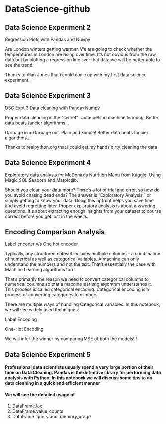 # DataScience-github

## Data Science Experiment 2
Regression Plots with Pandas and Numpy

Are London winters getting warmer. We are going to check whether the temperatures in London are rising over time. It’s not obvious from the raw data but by plotting a regression line over that data we will be better able to see the trend.

Thanks to Alan Jones that i could come up with my first data science experiment

## Data Science Experiment 3
DSC Expt 3 Data cleaning with Pandas Numpy

Proper data cleaning is the “secret” sauce behind machine learning. Better data beats fancier algorithms…

Garbage in = Garbage out. Plain and Simple! Better data beats fancier algorithms…

Thanks to realpython.org that i could get my hands dirty cleaning the data

## Data Science Experiment 4

Exploratory data analysis for McDonalds Nutrition Menu from Kaggle. Using Magic SQL Seaborn and Matplotlib.

Should you clean your data more? There’s a lot of trial and error, so how do you avoid chasing dead ends? The answer is “Exploratory Analysis.” or simply getting to know your data. Doing this upfront helps you save time and avoid regretting later. Proper exploratory analysis is about answering questions. It's about extracting enough insights from your dataset to course correct before you get lost in the weeds.

## Encoding Comparison Analysis

Label encoder v/s One hot encoder

Typically, any structured dataset includes multiple columns – a combination of numerical as well as categorical variables. A machine can only understand the numbers and not the text. That’s essentially the case with Machine Learning algorithms too.

That’s primarily the reason we need to convert categorical columns to numerical columns so that a machine learning algorithm understands it. This process is called categorical encoding. Categorical encoding is a process of converting categories to numbers.

There are multiple ways of handling Categorical variables. In this notebook, we will see widely used techniques:

Label Encoding

One-Hot Encoding

We will infer the winner by comparing MSE of both the models!!!

## Data Science Experiment 5

#### Professional data scientists usually spend a very large portion of their time on Data Cleaning. Pandas is the definitive library for performing data analysis with Python. In this notebook we will discuss some tips to do data cleaning in a quick and efficient manner

#### We will see the detailed usage of 

1. DataFrame.loc
2. DataFrame.value_counts
3. Dataframe .query and .memory_usage


